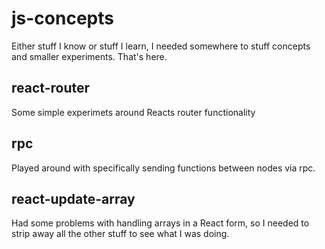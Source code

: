 # js-concepts
Either stuff I know or stuff I learn, I needed somewhere to stuff concepts and smaller experiments. That's here.

## react-router
Some simple experimets around Reacts router functionality

## rpc
Played around with specifically sending functions between nodes via rpc.

## react-update-array
Had some problems with handling arrays in a React form, so I needed to strip away all the other stuff to see what I was doing.